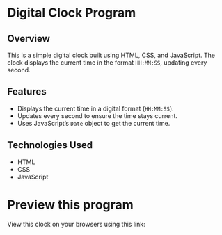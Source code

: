# Digital Clock Program

## Overview
This is a simple digital clock built using HTML, CSS, and JavaScript. The clock displays the current time in the format `HH:MM:SS`, updating every second. 

## Features
- Displays the current time in a digital format (`HH:MM:SS`).
- Updates every second to ensure the time stays current.
- Uses JavaScript’s `Date` object to get the current time.

## Technologies Used
- HTML
- CSS
- JavaScript

# Preview this program
View this clock on your browsers using this link: 
